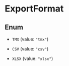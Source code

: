 

# ExportFormat

## Enum


* `TMX` (value: `"tmx"`)

* `CSV` (value: `"csv"`)

* `XLSX` (value: `"xlsx"`)



